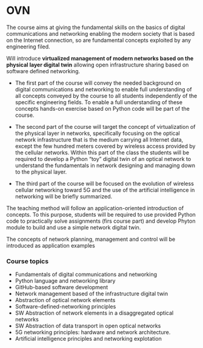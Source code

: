 # OVN
The course aims at giving the fundamental skills on the basics of digital communications and networking enabling the modern society that is based on the Internet connection, so are fundamental concepts exploited by any engineering filed. 

Will introduce **virtualized management of modern networks based on the physical layer digital twin** allowing open infrastructure sharing based on software defined networking. 

- The first part of the course will convey the needed background on digital communications and networking to enable full understanding of all concepts conveyed by the course to all students independently of the specific engineering fields. To enable a full understanding of these concepts hands-on exercise based on Python code will be part of the course.

- The second part of the course will target the concept of virtualization of the physical layer in networks, specifically focusing on the optical network infrastructure that is the medium carrying all Internet data, except the few hundred meters covered by wireless access provided by the cellular networks. Within this part of the class the students will be required to develop a Python “toy” digital twin of an optical network to understand the fundamentals in network designing and managing down to the physical layer.

- The third part of the course will be focused on the evolution of wireless cellular networking toward 5G and the use of the artificial intelligence in networking will be briefly summarized.

The teaching method will follow an application-oriented introduction of concepts. To this purpose, students will be required to use provided Python code to practically solve assignments (firs course part)  and develop Phyton module to build and use a simple network digital twin.

The concepts of network planning, management and control will be introduced as application examples


### Course topics
-	Fundamentals of digital communications and networking 
-	Python language and networking library 
-	GitHub-based software development 
-	Network management based of the infrastructure digital twin
- Abstraction of optical network elements 
- Software-defined-networking principles
- SW Abstraction of network elements in a disaggregated optical networks 
- SW Abstraction of data transport in open optical networks
-	5G networking principles: hardware and network architecture.
-	Artificial intelligence principles and networking explotation
